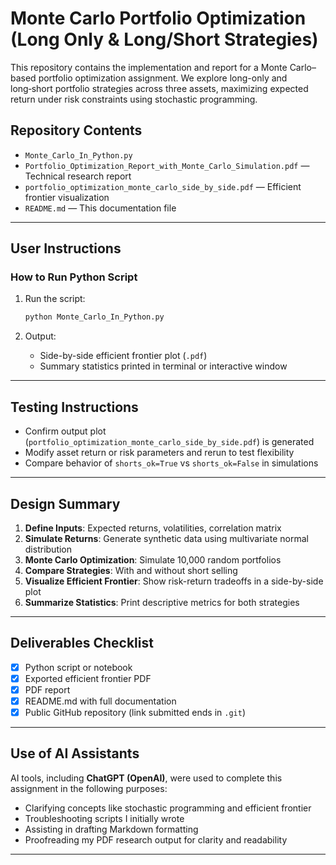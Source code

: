 # Monte Carlo Portfolio Optimization (Long Only & Long/Short Strategies)

This repository contains the implementation and report for a Monte Carlo–based portfolio optimization assignment. We explore long-only and long‑short portfolio strategies across three assets, maximizing expected return under risk constraints using stochastic programming.

## Repository Contents

- `Monte_Carlo_In_Python.py`
- `Portfolio_Optimization_Report_with_Monte_Carlo_Simulation.pdf` — Technical research report
- `portfolio_optimization_monte_carlo_side_by_side.pdf` — Efficient frontier visualization
- `README.md` — This documentation file

---

## User Instructions

### How to Run Python Script
1. Run the script:

   ```bash
   python Monte_Carlo_In_Python.py
   ```

2. Output:
   - Side-by-side efficient frontier plot (`.pdf`)
   - Summary statistics printed in terminal or interactive window

---

## Testing Instructions
- Confirm output plot (`portfolio_optimization_monte_carlo_side_by_side.pdf`) is generated
- Modify asset return or risk parameters and rerun to test flexibility
- Compare behavior of `shorts_ok=True` vs `shorts_ok=False` in simulations

---

## Design Summary
1. **Define Inputs**: Expected returns, volatilities, correlation matrix  
2. **Simulate Returns**: Generate synthetic data using multivariate normal distribution  
3. **Monte Carlo Optimization**: Simulate 10,000 random portfolios  
4. **Compare Strategies**: With and without short selling  
5. **Visualize Efficient Frontier**: Show risk-return tradeoffs in a side-by-side plot  
6. **Summarize Statistics**: Print descriptive metrics for both strategies  

---

## Deliverables Checklist
- [x] Python script or notebook  
- [x] Exported efficient frontier PDF  
- [x] PDF report  
- [x] README.md with full documentation  
- [x] Public GitHub repository (link submitted ends in `.git`)  

---

## Use of AI Assistants
AI tools, including **ChatGPT (OpenAI)**, were used to complete this assignment in the following purposes:
- Clarifying concepts like stochastic programming and efficient frontier  
- Troubleshooting scripts I initially wrote  
- Assisting in drafting Markdown formatting  
- Proofreading my PDF research output for clarity and readability  

---
